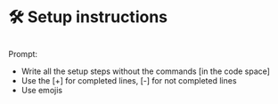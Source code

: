# 🛠️ Setup instructions
##
Prompt:
- Write all the setup steps without the commands [in the code space]
- Use the [+] for completed lines, [-] for not completed lines
- Use emojis
